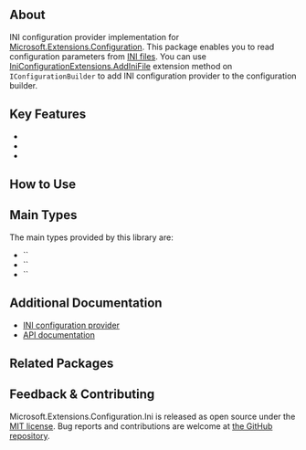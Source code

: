 ## About

<!-- A description of the package and where one can find more documentation -->

INI configuration provider implementation for [Microsoft.Extensions.Configuration](https://www.nuget.org/packages/Microsoft.Extensions.Configuration/). This package enables you to read configuration parameters from [INI files](https://en.wikipedia.org/wiki/INI_file). You can use [IniConfigurationExtensions.AddIniFile](https://learn.microsoft.com/dotnet/api/microsoft.extensions.configuration.iniconfigurationextensions.addinifile) extension method on `IConfigurationBuilder` to add INI configuration provider to the configuration builder.

## Key Features

<!-- The key features of this package -->

*
*
*

## How to Use

<!-- A compelling example on how to use this package with code, as well as any specific guidelines for when to use the package -->

## Main Types

<!-- The main types provided in this library -->

The main types provided by this library are:

* ``
* ``
* ``

## Additional Documentation

<!-- Links to further documentation -->

* [INI configuration provider](https://learn.microsoft.com/dotnet/core/extensions/configuration-providers#ini-configuration-provider)
* [API documentation](https://learn.microsoft.com/en-us/dotnet/api/microsoft.extensions.configuration.ini)

## Related Packages

<!-- The related packages associated with this package -->

## Feedback & Contributing

<!-- How to provide feedback on this package and contribute to it -->

Microsoft.Extensions.Configuration.Ini is released as open source under the [MIT license](https://licenses.nuget.org/MIT). Bug reports and contributions are welcome at [the GitHub repository](https://github.com/dotnet/runtime).
